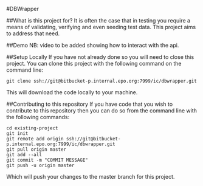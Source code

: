 #DBWrapper

##What is this project for?
It is often the case that in testing you require a means of validating, verifying and even seeding test data.
This project aims to address that need.

##Demo
NB: video to be added showing how to interact with the api.

##Setup Locally
If you have not already done so you will need to close this project.
You can clone this project with the following command on the command line:

```console
git clone ssh://git@bitbucket-p.internal.epo.org:7999/ic/dbwrapper.git
```

This will download the code locally to your machine.

##Contributing to this repository
If you have code that you wish to contribute to this repository then you can do so from the command line with the
following commands:

```console
cd existing-project
git init
git remote add origin ssh://git@bitbucket-p.internal.epo.org:7999/ic/dbwrapper.git
git pull origin master
git add --all
git commit -m "COMMIT MESSAGE"
git push -u origin master
```

Which will push your changes to the master branch for this project.

